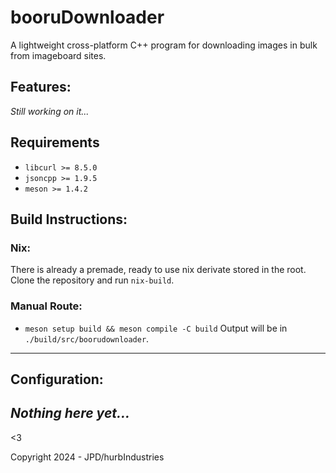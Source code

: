 # booruDownloader

A lightweight cross-platform C++ program for downloading images in bulk from imageboard sites.

## Features:

*Still working on it...*

## Requirements

* `libcurl >= 8.5.0`
* `jsoncpp >= 1.9.5`
* `meson >= 1.4.2`


## Build Instructions:
### Nix:
There is already a premade, ready to use nix derivate stored in the root. Clone the repository and run `nix-build`. 

### Manual Route:
- `meson setup build && meson compile -C build`
Output will be in `./build/src/boorudownloader`.

---

## Configuration:
*Nothing here yet...*
--- 

<3

Copyright 2024 - JPD/hurbIndustries
